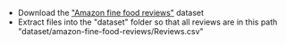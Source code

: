 * Download the ["Amazon fine food reviews"](https://www.kaggle.com/snap/amazon-fine-food-reviews/downloads/amazon-fine-food-reviews.zip/2) dataset
* Extract files into the "dataset" folder so that all reviews are in this path "dataset/amazon-fine-food-reviews/Reviews.csv"
